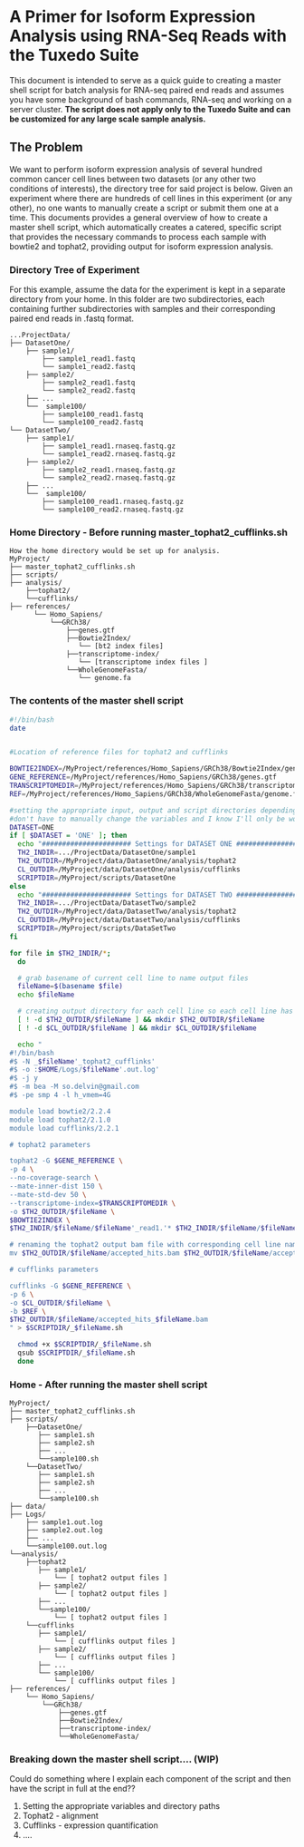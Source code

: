 # A Primer for Isoform Expression Analysis using RNA-Seq Reads with the Tuxedo Suite

This document is intended to serve as a quick guide to creating a master shell script for batch analysis for RNA-seq paired end reads and assumes you have
some background of bash commands, RNA-seq and working on a server cluster. **The script does not apply only to the Tuxedo Suite and can be customized for any large scale sample analysis.**

## The Problem

We want to perform isoform expression analysis of several hundred common cancer cell lines between two datasets (or any other two conditions of interests), the directory tree for said project is below.
Given an experiment where there are hundreds of cell lines in this experiment (or any other), no one wants to manually create a script or submit them one at a time.
This documents provides a general overview of how to create a master shell script, which automatically creates a catered, specific script that provides the necessary commands to process each sample
with bowtie2 and tophat2, providing output for isoform expression analysis.

### Directory Tree of Experiment
For this example, assume the data for the experiment is kept in a separate directory from your home. In this folder are two subdirectories, each containing further subdirectories with
samples and their corresponding paired end reads in .fastq format.

```
...ProjectData/
├── DatasetOne/
    ├── sample1/
        ├── sample1_read1.fastq
        └── sample1_read2.fastq
    ├── sample2/
        ├── sample2_read1.fastq
        └── sample2_read2.fastq
    ├── ...
    └──  sample100/
        ├── sample100_read1.fastq
        └── sample100_read2.fastq
└── DatasetTwo/
    ├── sample1/
        ├── sample1_read1.rnaseq.fastq.gz
        └── sample1_read2.rnaseq.fastq.gz
    ├── sample2/
        ├── sample2_read1.rnaseq.fastq.gz
        └── sample2_read2.rnaseq.fastq.gz
    ├── ...
    └──  sample100/
        ├── sample100_read1.rnaseq.fastq.gz
        └── sample100_read2.rnaseq.fastq.gz
```


### Home Directory - Before running master_tophat2_cufflinks.sh
```
How the home directory would be set up for analysis.
MyProject/
├── master_tophat2_cufflinks.sh
├── scripts/
├── analysis/
    ├──tophat2/
    └──cufflinks/
├── references/
      └── Homo_Sapiens/
          └──GRCh38/
              ├──genes.gtf
              ├──Bowtie2Index/
                 └── [bt2 index files]
              ├──transcriptome-index/
                 └── [transcriptome index files ]
              └──WholeGenomeFasta/
                 └── genome.fa
```

### The contents of the master shell script

```bash
#!/bin/bash
date


#Location of reference files for tophat2 and cufflinks

BOWTIE2INDEX=/MyProject/references/Homo_Sapiens/GRCh38/Bowtie2Index/genome
GENE_REFERENCE=/MyProject/references/Homo_Sapiens/GRCh38/genes.gtf
TRANSCRIPTOMEDIR=/MyProject/references/Homo_Sapiens/GRCh38/transcriptome-index/genes
REF=/MyProject/references/Homo_Sapiens/GRCh38/WholeGenomeFasta/genome.fa

#setting the appropriate input, output and script directories depending on dataset I'm working with
#don't have to manually change the variables and I know I'll only be working with these two datasets
DATASET=ONE
if [ $DATASET = 'ONE' ]; then
  echo "###################### Settings for DATASET ONE ######################"
  TH2_INDIR=.../ProjectData/DatasetOne/sample1
  TH2_OUTDIR=/MyProject/data/DatasetOne/analysis/tophat2
  CL_OUTDIR=/MyProject/data/DatasetOne/analysis/cufflinks
  SCRIPTDIR=/MyProject/scripts/DatasetOne
else
  echo "###################### Settings for DATASET TWO ######################"
  TH2_INDIR=.../ProjectData/DatasetTwo/sample2
  TH2_OUTDIR=/MyProject/data/DatasetTwo/analysis/tophat2
  CL_OUTDIR=/MyProject/data/DatasetTwo/analysis/cufflinks
  SCRIPTDIR=/MyProject/scripts/DataSetTwo
fi

for file in $TH2_INDIR/*;
  do

  # grab basename of current cell line to name output files
  fileName=$(basename $file)
  echo $fileName

  # creating output directory for each cell line so each cell line has its own folder under its corresponding analysis
  [ ! -d $TH2_OUTDIR/$fileName ] && mkdir $TH2_OUTDIR/$fileName
  [ ! -d $CL_OUTDIR/$fileName ] && mkdir $CL_OUTDIR/$fileName

  echo "
#!/bin/bash
#$ -N _$fileName'_tophat2_cufflinks'
#$ -o :$HOME/Logs/$fileName'.out.log'
#$ -j y
#$ -m bea -M so.delvin@gmail.com
#$ -pe smp 4 -l h_vmem=4G

module load bowtie2/2.2.4
module load tophat2/2.1.0
module load cufflinks/2.2.1

# tophat2 parameters

tophat2 -G $GENE_REFERENCE \
-p 4 \
--no-coverage-search \
--mate-inner-dist 150 \
--mate-std-dev 50 \
--transcriptome-index=$TRANSCRIPTOMEDIR \
-o $TH2_OUTDIR/$fileName \
$BOWTIE2INDEX \
$TH2_INDIR/$fileName/$fileName'_read1.'* $TH2_INDIR/$fileName/$fileName'_read2.'*

# renaming the tophat2 output bam file with corresponding cell line name for easier identificatiion down the road
mv $TH2_OUTDIR/$fileName/accepted_hits.bam $TH2_OUTDIR/$fileName/accepted_hits_$fileName.bam

# cufflinks parameters

cufflinks -G $GENE_REFERENCE \
-p 6 \
-o $CL_OUTDIR/$fileName \
-b $REF \
$TH2_OUTDIR/$fileName/accepted_hits_$fileName.bam
" > $SCRIPTDIR/_$fileName.sh

  chmod +x $SCRIPTDIR/_$fileName.sh
  qsub $SCRIPTDIR/_$fileName.sh
  done
```

### Home - After running the master shell script
```
MyProject/
├── master_tophat2_cufflinks.sh
├── scripts/
    ├──DatasetOne/
       ├── sample1.sh
       ├── sample2.sh
       ├── ...
       └──sample100.sh
    └──DatasetTwo/
       ├── sample1.sh
       ├── sample2.sh
       ├── ...
       └──sample100.sh
├── data/
├── Logs/
    ├── sample1.out.log
    ├── sample2.out.log
    ├── ...
    └──sample100.out.log
└──analysis/
    ├──tophat2
       ├── sample1/
           └── [ tophat2 output files ]
       ├── sample2/
           └── [ tophat2 output files ]
       ├── ...
       └──sample100/
           └── [ tophat2 output files ]
    └──cufflinks
       ├── sample1/
           └── [ cufflinks output files ]
       ├── sample2/
           └── [ cufflinks output files ]
       ├── ...
       └── sample100/
           └── [ cufflinks output files ]
├── references/
    └── Homo_Sapiens/
        └──GRCh38/
            ├──genes.gtf
            ├──Bowtie2Index/
            ├──transcriptome-index/
            └──WholeGenomeFasta/
```

### Breaking down the master shell script.... (WIP)
Could do something where I explain each component of the script and then have the script in full at the end??
1. Setting the appropriate variables and directory paths
2. Tophat2 - alignment
3. Cufflinks - expression quantification
4. ....

